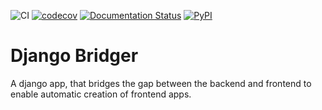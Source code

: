 ![CI](https://github.com/intellineers/django-bridger/workflows/CI/badge.svg)
[![codecov](https://codecov.io/gh/intellineers/django-bridger/branch/master/graph/badge.svg)](https://codecov.io/gh/intellineers/django-bridger)
[![Documentation Status](https://readthedocs.org/projects/django-bridger/badge/?version=latest)](https://django-bridger.readthedocs.io/en/latest/?badge=latest)
[![PyPI](https://img.shields.io/pypi/v/django-bridger?color=%23386fa4)](https://pypi.org/project/django-bridger/)


# Django Bridger
A django app, that bridges the gap between the backend and frontend to enable automatic creation of frontend apps.


